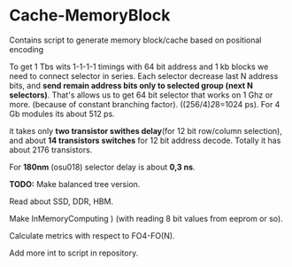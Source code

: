 # Cache-MemoryBlock
Contains script to generate memory block/cache based on positional encoding

To get 1 Tbs wits 1-1-1-1 timings with 64 bit address and 1 kb blocks we need to connect selector in series.
Each selector decrease last N address bits, and **send remain address bits only to selected group (next N selectors)**.
That's allows us to get 64 bit selector that works on 1 Ghz or more. (because of constant branching factor).
((256/4)*2*8=1024 ps).
For 4 Gb modules its about 512 ps.


it takes only **two transistor swithes delay**(for 12 bit row/column selection), and about **14 transistors switches** for 12 bit address decode.
Totally it has about 2176 transistors.

For **180nm** (osu018) selector delay is about **0,3 ns**. 

**TODO:** Make balanced tree version.

Read about SSD, DDR, HBM.

Make InMemoryComputing ) (with reading 8 bit values from eeprom or so).

Calculate metrics with respect to FO4-FO(N).

Add more int to script in repository.
